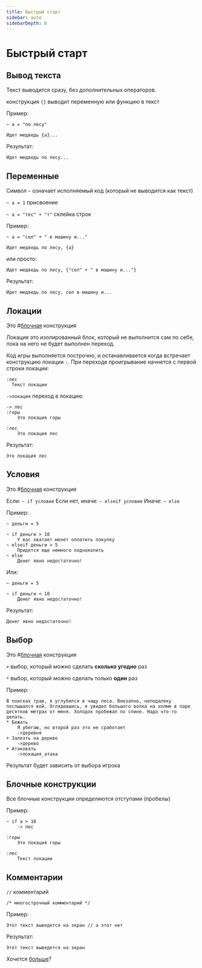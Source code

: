 ```yaml
---
title: Быстрый старт
sidebar: auto
sidebarDepth: 6
---
```


# Быстрый старт

## Вывод текста
Текст выводится сразу, без дополнительных операторов.

конструкция `{}` выводит переменную или функцию в текст

Пример:
```ssthreet
~ a = "по лесу"

Идет медведь {a}...
```
Результат:
```
Идет медведь по лесу...
```

## Переменные

Символ `~` означает исполняемый код (который не выводится как текст)

`~ a = 1` присвоение

`~ a = "тес" + "т"` склейка строк

Пример:
```ssthreet
~ a = "сел" + " в машину и..."

Идет медведь по лесу, {a}
```

или просто:
```ssthreet
Идет медведь по лесу, {"сел" + " в машину и..."}
```
Результат:
```
Идет медведь по лесу, сел в машину и...
```

## Локации
Это #[блочная](#бnочные-конструкции) конструкция

Локация это изолированный блок, который не выполнится сам по себе, пока на него не будет выполнен переход.

Код игры выполняется построчно, и останавливается когда встречает конструкцию локации `:`. При переходе проигрывание начнется с первой строки локации:

```ssthreet
:лес
  Текст локации
```

`->локация` переход в локацию

```ssthreet
-> лес
:горы
    Это локация горы

:лес
    Это локация лес
```
Результат:
```
Это локация лес
```

## Условия
Это #[блочная](#бnочные-конструкции) конструкция

Если:
`~ if условие`
Если нет, иначе:
`~ elseif условие`
Иначе:
`~ else`

Пример:
```ssthreet
~ деньги = 5

~ if деньги > 10
    У вас хватает монет оплатить покупку
~ elseif деньги > 5
    Придется еще немного поднакопить
~ else
    Денег явно недостаточно!
```

Или:
```ssthreet
~ деньги = 5

~ if деньги < 10
    Денег явно недостаточно!
```

Результат:
```
Денег явно недостаточно!
```



## Выбор
Это #[блочная](#бnочные-конструкции) конструкция

`+` выбор, который можно сделать **сколько угодно** раз

`*` выбор, который можно сделать только **один** раз

Пример:
```ssthreet
В поисках трав, я углубился в чащу леса. Внезапно, неподалеку послышался вой. Оглядевшись, я увидел большого волка на холме в паре десятков метрах от меня. Холодок пробежал по спине. Надо что-то делать.
* Бежать
    Я убегаю, но второй раз это не сработает
    ->деревня
+ Залезть на дерево
    ->дерево
+ Атаковать
    ->локация_атака
```

Результат будет зависить от выбора игрока

## Блочные конструкции

Все блочные конструкции определяются отступами (пробелы)

Пример:
```ssthreet
~ if a > 10
    -> лес

:горы
    Это локация горы

:лес
    Текст локации
```

## Комментарии
`//` комментарий

`/* многострочный комментарий */`

Пример:
```ssthreet
Этот текст выведется на экран // а этот нет
```

Результат:
```
Этот текст выведется на экран
```

Хочется [больше](../../dive-into/)?
